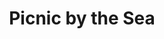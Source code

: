 ---
image: "https://cdn.filestackcontent.com/jRe8lHzxSdyqqId26kEG/convert?cache=true&compress=true&quality=90&w=1000&fit=max"
title:   Picnic by the Sea
infose: 2 hour 2 personas
link: "https://fareharbor.com/embeds/book/adventurespuertorico/items/540928/calendar/2025/10/?asn=fhdn&asn-ref=turisteandoenpuertorico&ref=turisteandoenpuertorico&marketplace=yes&flow=no&full-items=yes"
---